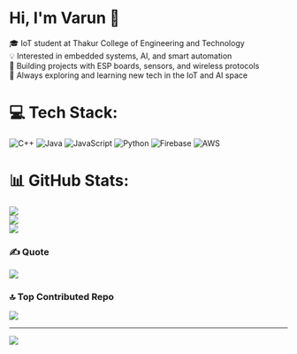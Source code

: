 # Hi, I'm Varun 👋

🎓 IoT student at Thakur College of Engineering and Technology<br/>
💡 Interested in embedded systems, AI, and smart automation<br/>
🔧 Building projects with ESP boards, sensors, and wireless protocols<br/>
🌱 Always exploring and learning new tech in the IoT and AI space 


# 💻 Tech Stack:
![C++](https://img.shields.io/badge/c++-%2300599C.svg?style=for-the-badge&logo=c%2B%2B&logoColor=white) ![Java](https://img.shields.io/badge/java-%23ED8B00.svg?style=for-the-badge&logo=openjdk&logoColor=white) ![JavaScript](https://img.shields.io/badge/javascript-%23323330.svg?style=for-the-badge&logo=javascript&logoColor=%23F7DF1E) ![Python](https://img.shields.io/badge/python-3670A0?style=for-the-badge&logo=python&logoColor=ffdd54) ![Firebase](https://img.shields.io/badge/firebase-%23039BE5.svg?style=for-the-badge&logo=firebase) ![AWS](https://img.shields.io/badge/AWS-%23FF9900.svg?style=for-the-badge&logo=amazon-aws&logoColor=white)
# 📊 GitHub Stats:
![](https://github-readme-stats.vercel.app/api?username=varun12168&theme=shadow_blue&hide_border=false&include_all_commits=false&count_private=false)<br/>
![](https://nirzak-streak-stats.vercel.app/?user=varun12168&theme=shadow_blue&hide_border=false)<br/>
![](https://github-readme-stats.vercel.app/api/top-langs/?username=varun12168&theme=shadow_blue&hide_border=false&include_all_commits=false&count_private=false&layout=compact)

### ✍️ Quote
![](https://quotes-github-readme.vercel.app/api?type=horizontal&theme=radical)

### 🔝 Top Contributed Repo
![](https://github-contributor-stats.vercel.app/api?username=varun12168&limit=5&theme=dark&combine_all_yearly_contributions=true)

---
[![](https://visitcount.itsvg.in/api?id=varun12168&icon=0&color=0)](https://visitcount.itsvg.in)

<!-- Proudly created with GPRM ( https://gprm.itsvg.in ) -->
